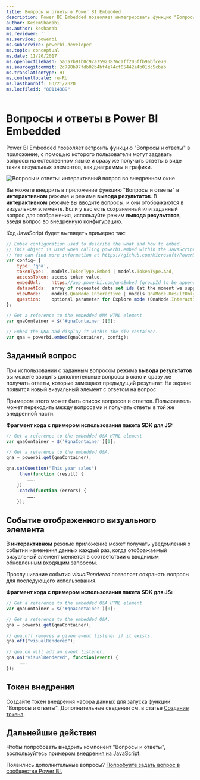 ```yaml
---
title: Вопросы и ответы в Power BI Embedded
description: Power BI Embedded позволяет интегрировать функцию "Вопросы и ответы" в приложение, с помощью которого пользователи могут задавать вопросы на естественном языке.
author: KesemSharabi
ms.author: kesharab
ms.reviewer: ''
ms.service: powerbi
ms.subservice: powerbi-developer
ms.topic: conceptual
ms.date: 11/20/2017
ms.openlocfilehash: 5a3a7b91b0c97a75923876caff205ffb9abfce70
ms.sourcegitcommit: 2c798b97fdb02b4bf4e74cf05442a4b01dc5cbab
ms.translationtype: HT
ms.contentlocale: ru-RU
ms.lasthandoff: 03/21/2020
ms.locfileid: "80114389"
---
```

# <a name="qa-in-power-bi-embedded"></a>Вопросы и ответы в Power BI Embedded

Power BI Embedded позволяет встроить функцию "Вопросы и ответы" в приложение, с помощью которого пользователи могут задавать вопросы на естественном языке и сразу же получать ответы в виде таких визуальных элементов, как диаграммы и графики.

![Вопросы и ответы: интерактивный вопрос во внедренном окне](media/qanda/embedded-qanda.gif)

Вы можете внедрить в приложение функцию "Вопросы и ответы" в **интерактивном** режиме и режиме **вывода результатов**. В **интерактивном** режиме вы вводите вопросы, и они отображаются в визуальном элементе. Если у вас есть сохраненный или заданный вопрос для отображения, используйте режим **вывода результатов**, введя вопрос во внедренную конфигурацию.

Код JavaScript будет выглядеть примерно так:

```javascript
// Embed configuration used to describe the what and how to embed.
// This object is used when calling powerbi.embed within the JavaScript API.
// You can find more information at https://github.com/Microsoft/PowerBI-JavaScript/wiki/Embed-Configuration-Details.
var config= {
    type: 'qna',
    tokenType:   models.TokenType.Embed | models.TokenType.Aad,
    accessToken: access token value,
    embedUrl:    https://app.powerbi.com/qnaEmbed (groupId to be appended as query parameter if required),
    datasetIds:  array of requested data set ids (at the moment we support only one dataset),
    viewMode:    models.QnaMode.Interactive | models.QnaMode.ResultOnly,
    question:    optional parameter for Explore mode (QnaMode.Interactive) and mandatory for Render Result mode (QnaMode.ResultOnly)
};

// Get a reference to the embedded QNA HTML element
var qnaContainer = $('#qnaContainer')[0];

// Embed the QNA and display it within the div container.
var qna = powerbi.embed(qnaContainer, config);
```

## <a name="set-question"></a>Заданный вопрос

При использовании с заданным вопросом режима **вывода результатов** вы можете вводить дополнительные вопросы в окно и сразу же получать ответы, которые замещают предыдущий результат. На экране появится новый визуальный элемент с ответом на вопрос.

Примером этого может быть список вопросов и ответов. Пользователь может переходить между вопросами и получать ответы в той же внедренной части.

**Фрагмент кода с примером использования пакета SDK для JS:**  

```javascript
// Get a reference to the embedded Q&A HTML element
var qnaContainer = $('#qnaContainer')[0];

// Get a reference to the embedded Q&A.
qna = powerbi.get(qnaContainer);

qna.setQuestion("This year sales")
    .then(function (result) {
        …….
    })
    .catch(function (errors) {
        …….
    });
```

## <a name="visual-rendered-event"></a>Событие отображенного визуального элемента

В **интерактивном** режиме приложение может получать уведомления о событии изменения данных каждый раз, когда отображаемый визуальный элемент меняется в соответствии с вводимым обновленным входящим запросом.

Прослушивание события *visualRendered* позволяет сохранять вопросы для последующего использования. 

**Фрагмент кода с примером использования пакета SDK для JS:**  

```javascript
// Get a reference to the embedded Q&A HTML element
var qnaContainer = $('#qnaContainer')[0];

// Get a reference to the embedded Q&A.
qna = powerbi.get(qnaContainer);

// qna.off removes a given event listener if it exists.
qna.off("visualRendered");

// qna.on will add an event listener.
qna.on("visualRendered", function(event) {
     …….
});
```

## <a name="embed-token"></a>Токен внедрения

Создайте токен внедрения набора данных для запуска функции "Вопросы и ответы". Дополнительные сведения см. в статье [Создание токена](https://docs.microsoft.com/rest/api/power-bi/embedtoken).

## <a name="next-steps"></a>Дальнейшие действия

Чтобы попробовать внедрить компонент "Вопросы и ответы", воспользуйтесь [примером внедрения на JavaScript](https://microsoft.github.io/PowerBI-JavaScript/demo/).

Появились дополнительные вопросы? [Попробуйте задать вопрос в сообществе Power BI.](https://community.powerbi.com/)
